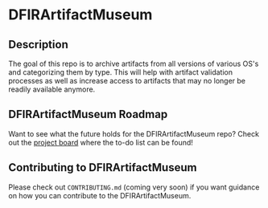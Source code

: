 # DFIRArtifactMuseum
## Description
The goal of this repo is to archive artifacts from all versions of various OS's and categorizing them by type. This will help with artifact validation processes as well as increase access to artifacts that may no longer be readily available anymore. 

## DFIRArtifactMuseum Roadmap
Want to see what the future holds for the DFIRArtifactMuseum repo? Check out the [project board](https://github.com/AndrewRathbun/DFIRArtifactMuseum/projects/1) where the to-do list can be found! 

## Contributing to DFIRArtifactMuseum
Please check out `CONTRIBUTING.md` (coming very soon) if you want guidance on how you can contribute to the DFIRArtifactMuseum. 
